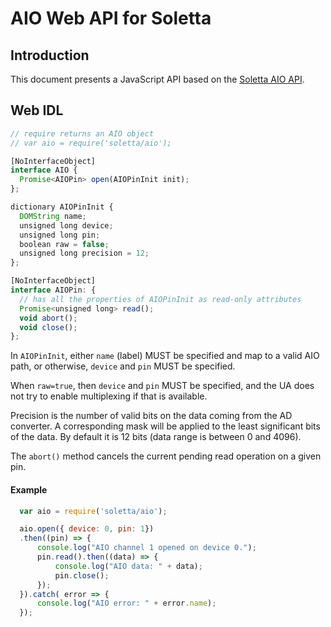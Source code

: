 AIO Web API for Soletta
=======================

Introduction
------------
This document presents a JavaScript API based on the [Soletta AIO API](http://solettaproject.github.io/docs/c-api/group__AIO.html).

Web IDL
-------
```javascript
// require returns an AIO object
// var aio = require('soletta/aio');

[NoInterfaceObject]
interface AIO {
  Promise<AIOPin> open(AIOPinInit init);
};

dictionary AIOPinInit {
  DOMString name;
  unsigned long device;
  unsigned long pin;
  boolean raw = false;
  unsigned long precision = 12;
};

[NoInterfaceObject]
interface AIOPin: {
  // has all the properties of AIOPinInit as read-only attributes
  Promise<unsigned long> read();
  void abort();
  void close();
};

```

In ```AIOPinInit```, either ```name``` (label) MUST be specified and map to a valid AIO path, or otherwise, ```device``` and ```pin``` MUST be specified.

When ```raw=true```, then ```device``` and ```pin``` MUST be specified, and the UA does not try to enable multiplexing if that is available.

Precision is the number of valid bits on the data coming from the AD converter. A corresponding mask will be applied to the least significant bits of the data. By default it is 12 bits (data range is between 0 and 4096).

The ```abort()``` method cancels the current pending read operation on a given pin.

#### Example
```javascript
  var aio = require('soletta/aio');

  aio.open({ device: 0, pin: 1})
  .then((pin) => {
      console.log("AIO channel 1 opened on device 0.");
      pin.read().then((data) => {
          console.log("AIO data: " + data);
          pin.close();
      });
  }).catch( error => {
      console.log("AIO error: " + error.name);
  });
```
